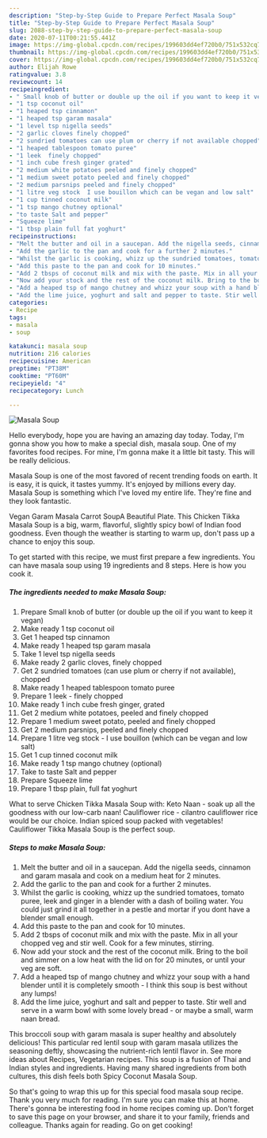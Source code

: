 ```yaml
---
description: "Step-by-Step Guide to Prepare Perfect Masala Soup"
title: "Step-by-Step Guide to Prepare Perfect Masala Soup"
slug: 2088-step-by-step-guide-to-prepare-perfect-masala-soup
date: 2020-07-11T00:21:55.441Z
image: https://img-global.cpcdn.com/recipes/199603dd4ef720b0/751x532cq70/masala-soup-recipe-main-photo.jpg
thumbnail: https://img-global.cpcdn.com/recipes/199603dd4ef720b0/751x532cq70/masala-soup-recipe-main-photo.jpg
cover: https://img-global.cpcdn.com/recipes/199603dd4ef720b0/751x532cq70/masala-soup-recipe-main-photo.jpg
author: Elijah Rowe
ratingvalue: 3.8
reviewcount: 14
recipeingredient:
- " Small knob of butter or double up the oil if you want to keep it vegan"
- "1 tsp coconut oil"
- "1 heaped tsp cinnamon"
- "1 heaped tsp garam masala"
- "1 level tsp nigella seeds"
- "2 garlic cloves finely chopped"
- "2 sundried tomatoes can use plum or cherry if not available chopped"
- "1 heaped tablespoon tomato puree"
- "1 leek  finely chopped"
- "1 inch cube fresh ginger grated"
- "2 medium white potatoes peeled and finely chopped"
- "1 medium sweet potato peeled and finely chopped"
- "2 medium parsnips peeled and finely chopped"
- "1 litre veg stock  I use bouillon which can be vegan and low salt"
- "1 cup tinned coconut milk"
- "1 tsp mango chutney optional"
- "to taste Salt and pepper"
- "Squeeze lime"
- "1 tbsp plain full fat yoghurt"
recipeinstructions:
- "Melt the butter and oil in a saucepan. Add the nigella seeds, cinnamon and garam masala and cook on a medium heat for 2 minutes."
- "Add the garlic to the pan and cook for a further 2 minutes."
- "Whilst the garlic is cooking, whizz up the sundried tomatoes, tomato puree, leek and ginger in a blender with a dash of boiling water. You could just grind it all together in a pestle and mortar if you dont have a blender small enough."
- "Add this paste to the pan and cook for 10 minutes."
- "Add 2 tbsps of coconut milk and mix with the paste. Mix in all your chopped veg and stir well. Cook for a few minutes, stirring."
- "Now add your stock and the rest of the coconut milk. Bring to the boil and simmer on a low heat with the lid on for 20 minutes, or until your veg are soft."
- "Add a heaped tsp of mango chutney and whizz your soup with a hand blender until it is completely smooth - I think this soup is best without any lumps!"
- "Add the lime juice, yoghurt and salt and pepper to taste. Stir well and serve in a warm bowl with some lovely bread - or maybe a small, warm naan bread."
categories:
- Recipe
tags:
- masala
- soup

katakunci: masala soup 
nutrition: 216 calories
recipecuisine: American
preptime: "PT38M"
cooktime: "PT60M"
recipeyield: "4"
recipecategory: Lunch

---
```



![Masala Soup](https://img-global.cpcdn.com/recipes/199603dd4ef720b0/751x532cq70/masala-soup-recipe-main-photo.jpg)

Hello everybody, hope you are having an amazing day today. Today, I'm gonna show you how to make a special dish, masala soup. One of my favorites food recipes. For mine, I'm gonna make it a little bit tasty. This will be really delicious.

Masala Soup is one of the most favored of recent trending foods on earth. It is easy, it is quick, it tastes yummy. It's enjoyed by millions every day. Masala Soup is something which I've loved my entire life. They're fine and they look fantastic.

Vegan Garam Masala Carrot SoupA Beautiful Plate. This Chicken Tikka Masala Soup is a big, warm, flavorful, slightly spicy bowl of Indian food goodness. Even though the weather is starting to warm up, don&#39;t pass up a chance to enjoy this soup.


To get started with this recipe, we must first prepare a few ingredients. You can have masala soup using 19 ingredients and 8 steps. Here is how you cook it.

<!--inarticleads1-->

##### The ingredients needed to make Masala Soup:

1. Prepare  Small knob of butter (or double up the oil if you want to keep it vegan)
1. Make ready 1 tsp coconut oil
1. Get 1 heaped tsp cinnamon
1. Make ready 1 heaped tsp garam masala
1. Take 1 level tsp nigella seeds
1. Make ready 2 garlic cloves, finely chopped
1. Get 2 sundried tomatoes (can use plum or cherry if not available), chopped
1. Make ready 1 heaped tablespoon tomato puree
1. Prepare 1 leek - finely chopped
1. Make ready 1 inch cube fresh ginger, grated
1. Get 2 medium white potatoes, peeled and finely chopped
1. Prepare 1 medium sweet potato, peeled and finely chopped
1. Get 2 medium parsnips, peeled and finely chopped
1. Prepare 1 litre veg stock - I use bouillon (which can be vegan and low salt)
1. Get 1 cup tinned coconut milk
1. Make ready 1 tsp mango chutney (optional)
1. Take to taste Salt and pepper
1. Prepare Squeeze lime
1. Prepare 1 tbsp plain, full fat yoghurt


What to serve Chicken Tikka Masala Soup with: Keto Naan - soak up all the goodness with our low-carb naan! Cauliflower rice - cilantro cauliflower rice would be our choice. Indian spiced soup packed with vegetables! Cauliflower Tikka Masala Soup is the perfect soup. 

<!--inarticleads2-->

##### Steps to make Masala Soup:

1. Melt the butter and oil in a saucepan. Add the nigella seeds, cinnamon and garam masala and cook on a medium heat for 2 minutes.
1. Add the garlic to the pan and cook for a further 2 minutes.
1. Whilst the garlic is cooking, whizz up the sundried tomatoes, tomato puree, leek and ginger in a blender with a dash of boiling water. You could just grind it all together in a pestle and mortar if you dont have a blender small enough.
1. Add this paste to the pan and cook for 10 minutes.
1. Add 2 tbsps of coconut milk and mix with the paste. Mix in all your chopped veg and stir well. Cook for a few minutes, stirring.
1. Now add your stock and the rest of the coconut milk. Bring to the boil and simmer on a low heat with the lid on for 20 minutes, or until your veg are soft.
1. Add a heaped tsp of mango chutney and whizz your soup with a hand blender until it is completely smooth - I think this soup is best without any lumps!
1. Add the lime juice, yoghurt and salt and pepper to taste. Stir well and serve in a warm bowl with some lovely bread - or maybe a small, warm naan bread.


This broccoli soup with garam masala is super healthy and absolutely delicious! This particular red lentil soup with garam masala utilizes the seasoning deftly, showcasing the nutrient-rich lentil flavor in. See more ideas about Recipes, Vegetarian recipes. This soup is a fusion of Thai and Indian styles and ingredients. Having many shared ingredients from both cultures, this dish feels both Spicy Coconut Masala Soup. 

So that's going to wrap this up for this special food masala soup recipe. Thank you very much for reading. I'm sure you can make this at home. There's gonna be interesting food in home recipes coming up. Don't forget to save this page on your browser, and share it to your family, friends and colleague. Thanks again for reading. Go on get cooking!
